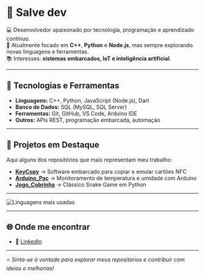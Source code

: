 # 👋 Salve dev 

💻 Desenvolvedor apaixonado por tecnologia, programação e aprendizado contínuo.  
🎯 Atualmente focado em **C++**, **Python** e **Node.js**, mas sempre explorando novas linguagens e ferramentas.  
📚 Interesses: **sistemas embarcados, IoT e inteligência artificial**.  

---

## 🔧 Tecnologias e Ferramentas  
- **Linguagens:** C++, Python, JavaScript (Node.js), Dart  
- **Banco de Dados:** SQL (MySQL, SQL Server)  
- **Ferramentas:** Git, GitHub, VS Code, Arduino IDE  
- **Outros:** APIs REST, programação embarcada, automação  

---

## 🚀 Projetos em Destaque  
Aqui alguns dos repositórios que mais representam meu trabalho:  

- [**KeyCopy**](https://github.com/kukaslino/KeyCopy) → Software embarcado para copiar e emular cartões NFC  
- [**Arduino_Pac**](https://github.com/kukaslino/Arduino_Pac) → Monitoramento de temperatura e umidade com Arduino  
- [**Jogo_Cobrinha**](https://github.com/kukaslino/Jogo_Cobrinha) → Clássico Snake Game em Python  

---
 
![Linguagens mais usadas](https://github-readme-stats.vercel.app/api/top-langs/?username=kukaslino&layout=compact&theme=radical)  

---

## 🌐 Onde me encontrar  
- 💼 [LinkedIn](https://www.linkedin.com/in/cauê-girardi-petri-45b414204)   

---

⭐ *Sinta-se à vontade para explorar meus repositórios e contribuir com ideias e melhorias!*  


<!--
**kukaslino/kukaslino** is a ✨ _special_ ✨ repository because its `README.md` (this file) appears on your GitHub profile.

Here are some ideas to get you started:

- 🔭 I’m currently working on ...
- 🌱 I’m currently learning ...
- 👯 I’m looking to collaborate on ...
- 🤔 I’m looking for help with ...
- 💬 Ask me about ...
- 📫 How to reach me: ...
- 😄 Pronouns: ...
- ⚡ Fun fact: ...
-->
